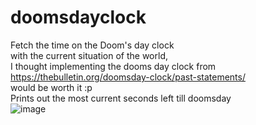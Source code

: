 # doomsdayclock
Fetch the time on the Doom's day clock<br>
with the current situation of the world,<br> 
I thought implementing the dooms day clock from https://thebulletin.org/doomsday-clock/past-statements/ <br>
would be worth it :p <br>
Prints out the most current seconds left till doomsday<br>
![image](https://user-images.githubusercontent.com/74904820/155767833-39c6d16e-fc10-4d5b-b2ea-0d624abe29b2.png)
